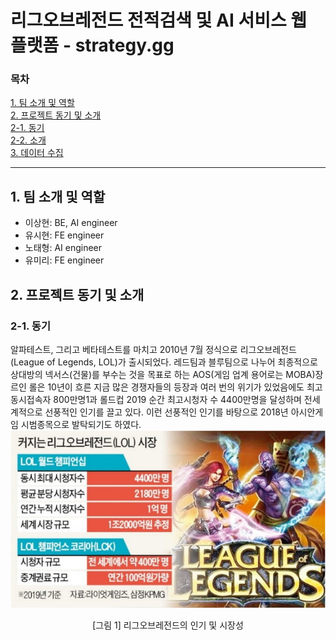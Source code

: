 <!-- <style>
  #pictag { text-align: center; }
</style> -->

# 리그오브레전드 전적검색 및 AI 서비스 웹 플랫폼 - strategy.gg
### 목차
[1. 팀 소개 및 역할](#1.-팀-소개-및-역할)<br>
[2. 프로젝트 동기 및 소개](#2.-프로젝트-동기-및-소개)<br>
[    2-1. 동기](#2-1.-동기)<br>
[    2-2. 소개](#2-2.-소개)<br>
[3. 데이터 수집](#3.-데이터-수집)<br>

---

## 1. 팀 소개 및 역할
- 이상현: BE, AI engineer
- 유시현: FE engineer
- 노태형: AI engineer
- 유미리: FE engineer<br>

## 2. 프로젝트 동기 및 소개
### 2-1. 동기
알파테스트, 그리고 베타테스트를 마치고 2010년 7월 정식으로 리그오브레전드(League of Legends, LOL)가 출시되었다. 레드팀과 블루팀으로 나누어 최종적으로 상대방의 넥서스(건물)를 부수는 것을 목표로 하는 AOS(게임 업계 용어로는 MOBA)장르인 롤은 10년이 흐른 지금 많은 경쟁자들의 등장과 여러 번의 위기가 있었음에도 최고 동시접속자 800만명1과 롤드컵 2019 순간 최고시청자 수 4400만명을 달성하며 전세계적으로 선풍적인 인기를 끌고 있다. 이런 선풍적인 인기를 바탕으로 2018년 아시안게임 시범종목으로 발탁되기도 하였다.
![그림 1](./source/[그림_1]_리그오브레전드의_인기_및_시장성.png)
<p style="text-align:center">[그림 1] 리그오브레전드의 인기 및 시장성</p>